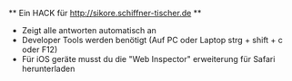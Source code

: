 ** Ein HACK für http://sikore.schiffner-tischer.de **

- Zeigt alle antworten automatisch an
- Developer Tools werden benötigt (Auf PC oder Laptop strg + shift + c oder F12)
- Für iOS geräte musst du die "Web Inspector" erweiterung für Safari herunterladen




